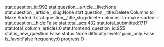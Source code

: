 stat.question_id:992
stat.question__article__live:None
stat.question__article__slug:None
stat.question__title:Delete Columns to Make Sorted II
stat.question__title_slug:delete-columns-to-make-sorted-ii
stat.question__hide:False
stat.total_acs:432
stat.total_submitted:1717
stat.total_column_articles:0
stat.frontend_question_id:955
stat.is_new_question:False
status:None
difficulty.level:2
paid_only:False
is_favor:False
frequency:0
progress:0
